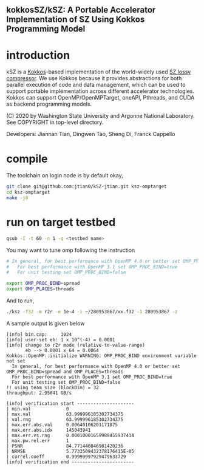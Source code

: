 kokkosSZ/kSZ: A Portable Accelerator Implementation of SZ Using Kokkos Programming Model
---

# introduction

kSZ is a [Kokkos](https://github.com/kokkos/kokkos)-based implementation of the world-widely used [SZ lossy compressor](https://github.com/szcompressor/SZ). We use Kokkos because it provides abstractions for both parallel execution of code and data management, which can be used to support portable implementation across different accelerator technologies. Kokkos can support OpenMP/OpenMPTarget, oneAPI, Pthreads, and CUDA as backend programming models. 

(C) 2020 by Washington State University and Argonne National Laboratory. See COPYRIGHT in top-level directory.

Developers: Jiannan Tian, Dingwen Tao, Sheng Di, Franck Cappello

# compile
The toolchain on login node is by default okay,
```bash
git clone git@github.com:jtian0/kSZ-jtian.git ksz-omptarget
cd ksz-omptarget
make -j8
```

# run on target testbed
```bash
qsub -I -t 60 -n 1 -q <testbed name>
```
You may want to tune omp following the instruction
```bash
# In general, for best performance with OpenMP 4.0 or better set OMP_PROC_BIND=spread and OMP_PLACES=threads
#   For best performance with OpenMP 3.1 set OMP_PROC_BIND=true
#   For unit testing set OMP_PROC_BIND=false

export OMP_PROC_BIND=spread 
export OMP_PLACES=threads
```
And to run,
```bash
./ksz -f32 -m r2r -e 1e-4 -i ~/280953867/xx.f32 -1 280953867 -z
```
A sample output is given below
```
[info] bin.cap:		1024
[info] user-set eb:	1 x 10^(-4) = 0.0001
[info] change to r2r mode (relative-to-value-range)
       eb --> 0.0001 x 64 = 0.0064
Kokkos::OpenMP::initialize WARNING: OMP_PROC_BIND environment variable not set
  In general, for best performance with OpenMP 4.0 or better set OMP_PROC_BIND=spread and OMP_PLACES=threads
  For best performance with OpenMP 3.1 set OMP_PROC_BIND=true
  For unit testing set OMP_PROC_BIND=false
!! using team_size (blockDim) = 32
throughput: 2.95641 GB/s

[info] verification start ---------------------
| min.val             0
| max.val             63.999996185302734375
| val.rng             63.999996185302734375
| max.err.abs.val     0.00640106201171875
| max.err.abs.idx     145043941
| max.err.vs.rng      0.00010001659989455937414
| max.pw.rel.err      1
| PSNR                84.771440846981420236
| NRMSE               5.7733509432378176415E-05
| correl.coeff        0.99999997929479633729
[info] verification end -----------------------
```
